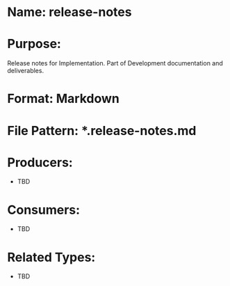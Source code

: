 # Name: release-notes

# Purpose:
Release notes for Implementation. Part of Development documentation and deliverables.

# Format: Markdown

# File Pattern: *.release-notes.md

# Producers:
- TBD

# Consumers:
- TBD

# Related Types:
- TBD
